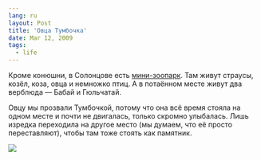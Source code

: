 ```yaml
---
lang: ru
layout: Post
title: 'Овца Тумбочка'
date: Mar 12, 2009
tags:
  - life
---
```


Кроме конюшни, в Солонцове есть [мини-зоопарк](http://solontsovo-horse.ru/page6.html "Конюшня Солонцово — Живность всякая"). Там живут страусы, козёл, коза, овца и немножко птиц. А в потаённом месте живут два верблюда — Бабай и Гюльчатай.

Овцу мы прозвали Тумбочкой, потому что она всё время стояла на одном месте и почти не двигалась, только скромно улыбалась. Лишь изредка переходила на другое место (мы думаем, что её просто переставляют), чтобы там тоже стоять как памятник.

![](/images/blog/2009-01-07-5D-1323-Artem-Sapegin.jpg)
